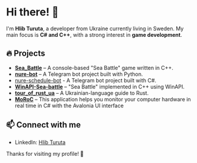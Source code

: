 # Hi there! 👋  

I'm **Hlib Turuta**, a developer from Ukraine currently living in Sweden. My main focus is **C# and C++**, with a strong interest in **game development**.  

## 🔥 Projects  

- **[Sea_Battle](https://github.com/Arnaghad/Sea_Battle)** – A console-based "Sea Battle" game written in C++.  
- **[nure-bot](https://github.com/Arnaghad/nure-bot)** – A Telegram bot project built with Python.
- [nure-schedule-bot](https://github.com/mindenit/nure-schedule-bot) - A Telegram bot project built with C#.
- **[WinAPI-Sea-battle](https://github.com/Arnaghad/WinAPI-Sea-battle-)** – "Sea Battle" implemented in C++ using WinAPI.  
- **[tour_of_rust_ua](https://github.com/Arnaghad/tour_of_rust_ua)** – A Ukrainian-language guide to Rust.  
- **[MoRoC](https://github.com/Arnaghad/MoRoC/tree/master)** – This application helps you monitor your computer hardware in real time in C# with the Avalonia UI interface   
## 📫 Connect with me  

- LinkedIn: [Hlib Turuta](https://www.linkedin.com/in/hlib-turuta/)  

Thanks for visiting my profile! 🚀  
